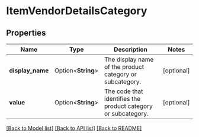 # ItemVendorDetailsCategory

## Properties

Name | Type | Description | Notes
------------ | ------------- | ------------- | -------------
**display_name** | Option<**String**> | The display name of the product category or subcategory. | [optional]
**value** | Option<**String**> | The code that identifies the product category or subcategory. | [optional]

[[Back to Model list]](../README.md#documentation-for-models) [[Back to API list]](../README.md#documentation-for-api-endpoints) [[Back to README]](../README.md)


